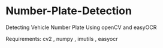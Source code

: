 # Number-Plate-Detection
Detecting Vehicle Number Plate Using openCV and easyOCR


Requirements:
cv2 , numpy , imutils , easyocr  
